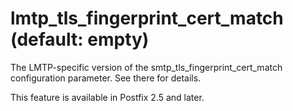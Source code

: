 # lmtp_tls_fingerprint_cert_match (default: empty)
 The LMTP-specific version of the smtp\_tls\_fingerprint\_cert\_match
configuration parameter. See there for details. 


 This feature is available in Postfix 2.5 and later. 


